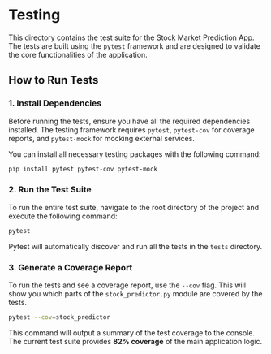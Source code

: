 # Testing

This directory contains the test suite for the Stock Market Prediction App. The tests are built using the `pytest` framework and are designed to validate the core functionalities of the application.

## How to Run Tests

### 1. Install Dependencies

Before running the tests, ensure you have all the required dependencies installed. The testing framework requires `pytest`, `pytest-cov` for coverage reports, and `pytest-mock` for mocking external services.

You can install all necessary testing packages with the following command:

```bash
pip install pytest pytest-cov pytest-mock
```

### 2. Run the Test Suite

To run the entire test suite, navigate to the root directory of the project and execute the following command:

```bash
pytest
```

Pytest will automatically discover and run all the tests in the `tests` directory.

### 3. Generate a Coverage Report

To run the tests and see a coverage report, use the `--cov` flag. This will show you which parts of the `stock_predictor.py` module are covered by the tests.

```bash
pytest --cov=stock_predictor
```

This command will output a summary of the test coverage to the console. The current test suite provides **82% coverage** of the main application logic.
